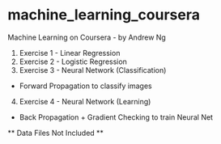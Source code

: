 # machine_learning_coursera
Machine Learning on Coursera - by Andrew Ng

1. Exercise 1 - Linear Regression
2. Exercise 2 - Logistic Regression
3. Exercise 3 - Neural Network (Classification)
  * Forward Propagation to classify images
4. Exercise 4 - Neural Network (Learning)
  * Back Propagation + Gradient Checking to train Neural Net

** Data Files Not Included **
